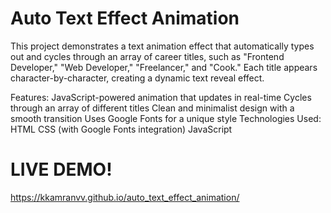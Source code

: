 # Auto Text Effect Animation
This project demonstrates a text animation effect that automatically types out and cycles through an array of career titles, such as "Frontend Developer," "Web Developer," "Freelancer," and "Cook." Each title appears character-by-character, creating a dynamic text reveal effect.

Features:
JavaScript-powered animation that updates in real-time
Cycles through an array of different titles
Clean and minimalist design with a smooth transition
Uses Google Fonts for a unique style
Technologies Used:
HTML
CSS (with Google Fonts integration)
JavaScript

# LIVE DEMO!
https://kkamranvv.github.io/auto_text_effect_animation/
